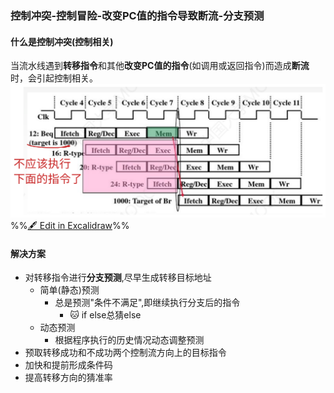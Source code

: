 ### 控制冲突-控制冒险-改变PC值的指令导致断流-分支预测

#### 什么是控制冲突(控制相关)
当流水线遇到**转移指令**和其他**改变PC值的指令**(如调用或返回指令)而造成**断流**时，会引起控制相关。
![](attachments/%E6%8C%87%E4%BB%A4%E6%B5%81%E6%B0%B4%E7%BA%BF%202022-09-19%2015.27.13.excalidraw.svg)
%%[🖋 Edit in Excalidraw](attachments/%E6%8C%87%E4%BB%A4%E6%B5%81%E6%B0%B4%E7%BA%BF%202022-09-19%2015.27.13.excalidraw.md)%%
#### 解决方案
- 对转移指令进行**分支预测**,尽早生成转移目标地址
	- 简单(静态)预测
		- 总是预测"条件不满足",即继续执行分支后的指令
			- 🐱 if else总猜else
	- 动态预测
		- 根据程序执行的历史情况动态调整预测
- 预取转移成功和不成功两个控制流方向上的目标指令
- 加快和提前形成条件码 
- 提高转移方向的猜准率